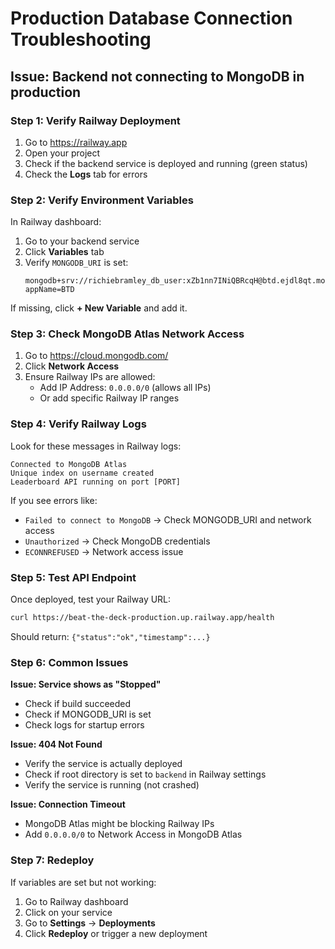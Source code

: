 # Production Database Connection Troubleshooting

## Issue: Backend not connecting to MongoDB in production

### Step 1: Verify Railway Deployment

1. Go to https://railway.app
2. Open your project
3. Check if the backend service is deployed and running (green status)
4. Check the **Logs** tab for errors

### Step 2: Verify Environment Variables

In Railway dashboard:
1. Go to your backend service
2. Click **Variables** tab
3. Verify `MONGODB_URI` is set:
   ```
   mongodb+srv://richiebramley_db_user:xZb1nn7INiQBRcqH@btd.ejdl8qt.mongodb.net/?appName=BTD
   ```

If missing, click **+ New Variable** and add it.

### Step 3: Check MongoDB Atlas Network Access

1. Go to https://cloud.mongodb.com/
2. Click **Network Access**
3. Ensure Railway IPs are allowed:
   - Add IP Address: `0.0.0.0/0` (allows all IPs)
   - Or add specific Railway IP ranges

### Step 4: Verify Railway Logs

Look for these messages in Railway logs:
```
Connected to MongoDB Atlas
Unique index on username created
Leaderboard API running on port [PORT]
```

If you see errors like:
- `Failed to connect to MongoDB` → Check MONGODB_URI and network access
- `Unauthorized` → Check MongoDB credentials
- `ECONNREFUSED` → Network access issue

### Step 5: Test API Endpoint

Once deployed, test your Railway URL:
```bash
curl https://beat-the-deck-production.up.railway.app/health
```

Should return: `{"status":"ok","timestamp":...}`

### Step 6: Common Issues

**Issue: Service shows as "Stopped"**
- Check if build succeeded
- Check if MONGODB_URI is set
- Check logs for startup errors

**Issue: 404 Not Found**
- Verify the service is actually deployed
- Check if root directory is set to `backend` in Railway settings
- Verify the service is running (not crashed)

**Issue: Connection Timeout**
- MongoDB Atlas might be blocking Railway IPs
- Add `0.0.0.0/0` to Network Access in MongoDB Atlas

### Step 7: Redeploy

If variables are set but not working:
1. Go to Railway dashboard
2. Click on your service
3. Go to **Settings** → **Deployments**
4. Click **Redeploy** or trigger a new deployment

